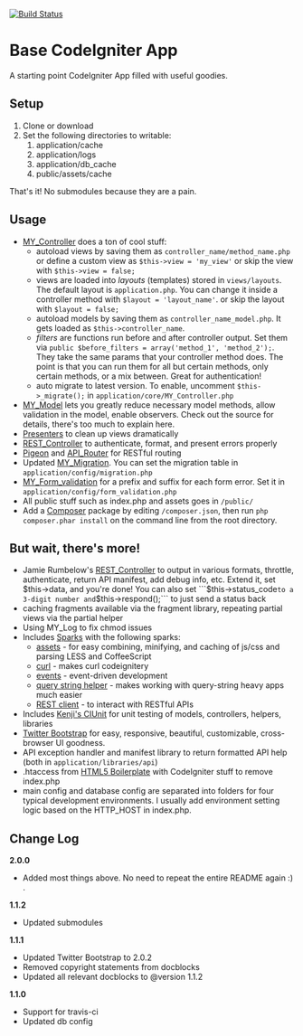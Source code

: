 [![Build Status](https://secure.travis-ci.org/mikedfunk/Base-CodeIgniter-App.png)](http://travis-ci.org/mikedfunk/Base-CodeIgniter-App)

# Base CodeIgniter App

A starting point CodeIgniter App filled with useful goodies.

## Setup

1. Clone or download
2. Set the following directories to writable:
   1. application/cache
   2. application/logs
   2. application/db_cache
   3. public/assets/cache

That's it! No submodules because they are a pain.

## Usage

* [MY_Controller](https://github.com/jamierumbelow/codeigniter-base-controller) does a ton of cool stuff:
   * autoload views by saving them as ```controller_name/method_name.php``` or define a custom view as ```$this->view = 'my_view'``` or skip the view with ```$this->view = false;```
   * views are loaded into *layouts* (templates) stored in ```views/layouts```. The default layout is ```application.php```. You can change it inside a controller method with ```$layout = 'layout_name'```. or skip the layout with ```$layout = false;```
   * autoload models by saving them as ```controller_name_model.php```. It gets loaded as ```$this->controller_name```.
   * *filters* are functions run before and after controller output. Set them via ```public $before_filters = array('method_1', 'method_2');```. They take the same params that your controller method does. The point is that you can run them for all but certain methods, only certain methods, or a mix between. Great for authentication!
   * auto migrate to latest version. To enable, uncomment ```$this->_migrate();``` in ```application/core/MY_Controller.php```
* [MY_Model](https://github.com/jamierumbelow/codeigniter-base-model) lets you greatly reduce necessary model methods, allow validation in the model, enable observers. Check out the source for details, there's too much to explain here.
* [Presenters](https://github.com/efendibooks/codeigniter-handbook-vol-1/blob/master/application/presenters/presenter.php) to clean up views dramatically
* [REST_Controller](https://github.com/efendibooks/codeigniter-handbook-vol-2/blob/master/application/core/MY_Controller.php) to authenticate, format, and present errors properly
* [Pigeon](https://github.com/jamierumbelow/pigeon) and [API_Router](https://github.com/efendibooks/codeigniter-handbook-vol-2/blob/master/application/controllers/api_router.php) for RESTful routing
* Updated [MY_Migration](https://github.com/mikedfunk/MY_Migration). You can set the migration table in ```application/config/migration.php```
* [MY_Form_validation](https://github.com/mikedfunk/MY_Form_validation) for a prefix and suffix for each form error. Set it in ```application/config/form_validation.php```
* All public stuff such as index.php and assets goes in ```/public/```
* Add a [Composer](http://getcomposer.org) package by editing ```/composer.json```, then run ```php composer.phar install``` on the command line from the root directory.

## But wait, there's more!

* Jamie Rumbelow's [REST_Controller](https://github.com/efendibooks/codeigniter-handbook-vol-2/blob/master/application/core/MY_Controller.php) to output in various formats, throttle, authenticate, return API manifest, add debug info, etc. Extend it, set $this->data, and you're done! You can also set ```$this->status_code``` to a 3-digit number and ```$this->respond();``` to just send a status back
* caching fragments available via the fragment library, repeating partial views via the partial helper
* Using MY_Log to fix chmod issues
* Includes [Sparks](http://getsparks.org) with the following sparks:
   * [assets](http://getsparks.org/packages/assets/versions/HEAD/show) - for easy combining, minifying, and caching of js/css and parsing LESS and CoffeeScript
   * [curl](http://getsparks.org/packages/curl/versions/HEAD/show) - makes curl codeignitery
   * [events](http://getsparks.org/packages/events/versions/HEAD/show) - event-driven development
   * [query string helper](http://getsparks.org/packages/query_string_helper/versions/HEAD/show) - makes working with query-string heavy apps much easier
   * [REST client](http://getsparks.org/packages/restclient/versions/HEAD/show) - to interact with RESTful APIs
* Includes [Kenji's CIUnit](https://bitbucket.org/kenjis/my-ciunit) for unit testing of models, controllers, helpers, libraries
* [Twitter Bootstrap](twitter.github.com/bootstrap/) for easy, responsive, beautiful, customizable, cross-browser UI goodness.
* API exception handler and manifest library to return formatted API help (both in ```application/libraries/api```)
* .htaccess from [HTML5 Boilerplate](http://html5boilerplate.com) with CodeIgniter stuff to remove index.php
* main config and database config are separated into folders for four typical development environments. I usually add environment setting logic based on the HTTP_HOST in index.php.

## Change Log

**2.0.0**

* Added most things above. No need to repeat the entire README again :) .

**1.1.2**

* Updated submodules

**1.1.1**

* Updated Twitter Bootstrap to 2.0.2
* Removed copyright statements from docblocks
* Updated all relevant docblocks to @version 1.1.2

**1.1.0**

* Support for travis-ci
* Updated db config
